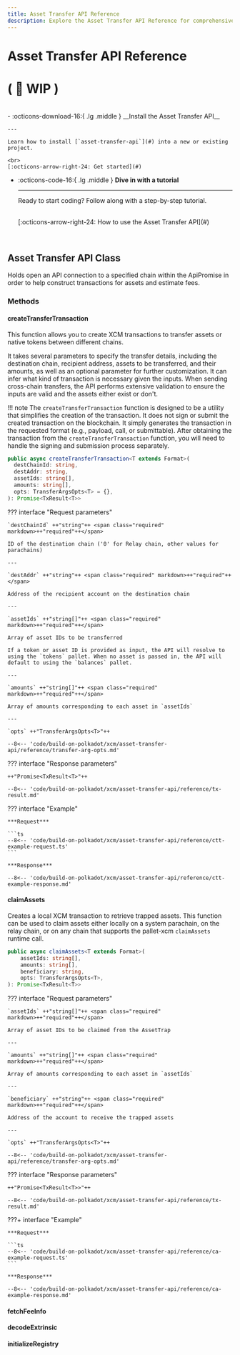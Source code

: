 ```yaml
---
title: Asset Transfer API Reference
description: Explore the Asset Transfer API Reference for comprehensive details on methods, data types, and functionalities. Essential for cross-chain asset transfers.
---
```


# Asset Transfer API Reference 
# ( 🚧 WIP )

<br>
<div class="grid cards" markdown>
-   :octicons-download-16:{ .lg .middle } __Install the Asset Transfer API__

    ---

    Learn how to install [`asset-transfer-api`](#) into a new or existing project.

    <br>
    [:octicons-arrow-right-24: Get started](#)

-   :octicons-code-16:{ .lg .middle } __Dive in with a tutorial__

    ---

    Ready to start coding? Follow along with a step-by-step tutorial.

    <br>
    [:octicons-arrow-right-24: How to use the Asset Transfer API](#)
</div>
<br>


## Asset Transfer API Class

Holds open an API connection to a specified chain within the ApiPromise in order to help construct transactions for assets and estimate fees.

### Methods

#### createTransferTransaction

This function allows you to create XCM transactions to transfer assets or native tokens between different chains.

It takes several parameters to specify the transfer details, including the destination chain, recipient address, assets to be transferred, and their amounts, as well as an optional parameter for further customization. It can infer what kind of transaction is necessary given the inputs. When sending cross-chain transfers, the API performs extensive validation to ensure the inputs are valid and the assets either exist or don't.

!!! note
	The `createTransferTransaction` function is designed to be a utility that simplifies the creation of the transaction. It does not sign or submit the created transaction on the blockchain. It simply generates the transaction in the requested format (e.g., payload, call, or submittable). After obtaining the transaction from the `createTransferTransaction` function, you will need to handle the signing and submission process separately.

```ts
public async createTransferTransaction<T extends Format>(
  destChainId: string,
  destAddr: string,
  assetIds: string[],
  amounts: string[],
  opts: TransferArgsOpts<T> = {},
): Promise<TxResult<T>>
```

??? interface "Request parameters"

	`destChainId` ++"string"++ <span class="required" markdown>++"required"++</span>
	
	ID of the destination chain ('0' for Relay chain, other values for parachains)

	---

	`destAddr` ++"string"++ <span class="required" markdown>++"required"++</span>

	Address of the recipient account on the destination chain

	---

	`assetIds` ++"string[]"++ <span class="required" markdown>++"required"++</span>

	Array of asset IDs to be transferred
      
    If a token or asset ID is provided as input, the API will resolve to using the `tokens` pallet. When no asset is passed in, the API will default to using the `balances` pallet.

	---

	`amounts` ++"string[]"++ <span class="required" markdown>++"required"++</span>

	Array of amounts corresponding to each asset in `assetIds`

	---

	`opts` ++"TransferArgsOpts<T>"++

    --8<-- 'code/build-on-polkadot/xcm/asset-transfer-api/reference/transfer-arg-opts.md'

??? interface "Response parameters"

    ++"Promise<TxResult<T>"++

    --8<-- 'code/build-on-polkadot/xcm/asset-transfer-api/reference/tx-result.md'

??? interface "Example"

	***Request***

	```ts
	--8<-- 'code/build-on-polkadot/xcm/asset-transfer-api/reference/ctt-example-request.ts'
	```

	***Response***

	--8<-- 'code/build-on-polkadot/xcm/asset-transfer-api/reference/ctt-example-response.md'

#### claimAssets

Creates a local XCM transaction to retrieve trapped assets. This function can be used to claim assets either locally on a system parachain, on the relay chain, or on any chain that supports the pallet-xcm `claimAssets` runtime call.


```ts
public async claimAssets<T extends Format>(
	assetIds: string[],
	amounts: string[],
	beneficiary: string,
	opts: TransferArgsOpts<T>,
): Promise<TxResult<T>>
```

??? interface "Request parameters"

	`assetIds` ++"string[]"++ <span class="required" markdown>++"required"++</span>

	Array of asset IDs to be claimed from the AssetTrap

	---

	`amounts` ++"string[]"++ <span class="required" markdown>++"required"++</span>

	Array of amounts corresponding to each asset in `assetIds`

	---

	`beneficiary` ++"string"++ <span class="required" markdown>++"required"++</span>

	Address of the account to receive the trapped assets

	---

	`opts` ++"TransferArgsOpts<T>"++

    --8<-- 'code/build-on-polkadot/xcm/asset-transfer-api/reference/transfer-arg-opts.md'

??? interface "Response parameters"

    ++"Promise<TxResult<T>>"++

    --8<-- 'code/build-on-polkadot/xcm/asset-transfer-api/reference/tx-result.md'

???+ interface "Example"

	***Request***

	```ts
	--8<-- 'code/build-on-polkadot/xcm/asset-transfer-api/reference/ca-example-request.ts'
	```

	***Response***

	--8<-- 'code/build-on-polkadot/xcm/asset-transfer-api/reference/ca-example-response.md'


#### fetchFeeInfo

#### decodeExtrinsic

#### initializeRegistry